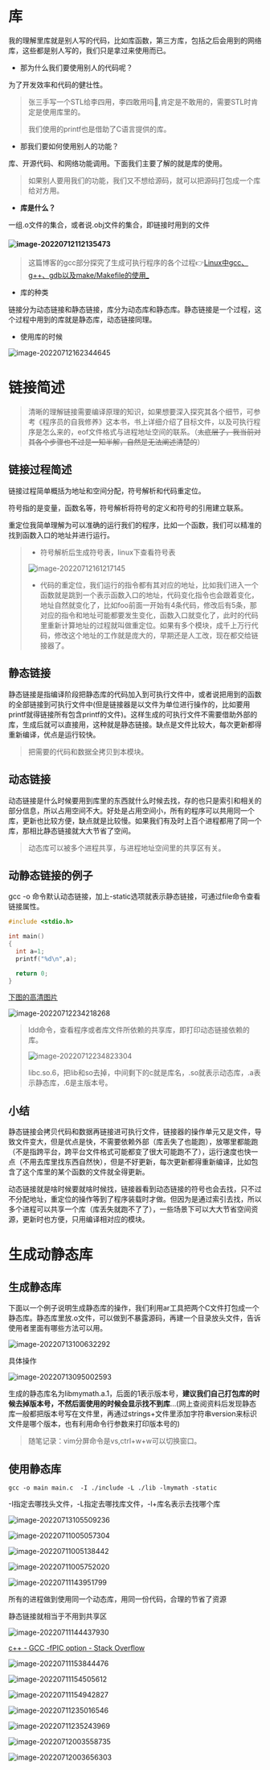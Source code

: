 # 库

我的理解里库就是别人写的代码，比如库函数，第三方库，包括之后会用到的网络库，这些都是别人写的，我们只是拿过来使用而已。

- 那为什么我们要使用别人的代码呢？

为了开发效率和代码的健壮性。

> 张三手写一个STL给李四用，李四敢用吗🤡,肯定是不敢用的，需要STL时肯定是使用库里的。
>
> 我们使用的printf也是借助了C语言提供的库。

- 那我们要如何使用别人的功能？

库、开源代码、和网络功能调用。下面我们主要了解的就是库的使用。

> 如果别人要用我们的功能，我们又不想给源码，就可以把源码打包成一个库给对方用。

- **库是什么？**

一组.o文件的集合，或者说.obj文件的集合，即链接时用到的文件

####  ![image-20220712112135473](https://pic-1304888003.cos.ap-guangzhou.myqcloud.com/img/image-20220712112135473.png)

> 这篇博客的gcc部分探究了生成可执行程序的各个过程👉[Linux中gcc、g++、gdb以及make/Makefile的使用_](https://blog.csdn.net/m0_53005929/article/details/122401045)

- 库的种类

链接分为动态链接和静态链接，库分为动态库和静态库。静态链接是一个过程，这个过程中用到的库就是静态库，动态链接同理。

- 使用库的时候

![image-20220712162344645](https://pic-1304888003.cos.ap-guangzhou.myqcloud.com/img/image-20220712162344645.png)

# 链接简述

> 清晰的理解链接需要编译原理的知识，如果想要深入探究其各个细节，可参考《程序员的自我修养》这本书，书上详细介绍了目标文件，以及可执行程序是怎么来的，eof文件格式与进程地址空间的联系。（~~太底层了，我当前对其各个步骤也不过是一知半解，自然是无法阐述清楚的~~）

## 链接过程简述

链接过程简单概括为地址和空间分配，符号解析和代码重定位。

符号指的是变量，函数名等，符号解析将符号的定义和符号的引用建立联系。

重定位我简单理解为可以准确的运行我们的程序，比如一个函数，我们可以精准的找到函数入口的地址并进行运行。

> - 符号解析后生成符号表，linux下查看符号表
>
> ![image-20220712161217145](https://pic-1304888003.cos.ap-guangzhou.myqcloud.com/img/image-20220712161217145.png)
>
> - 代码的重定位，我们运行的指令都有其对应的地址，比如我们进入一个函数就是跳到一个表示函数入口的地址，代码变化指令也会跟着变化，地址自然就变化了，比如foo前面一开始有4条代码，修改后有5条，那对应的指令和地址可能都要发生变化，函数入口就变化了，此时的代码里重新计算地址的过程就叫做重定位。如果有多个模块，成千上万行代码，修改这个地址的工作就是庞大的，早期还是人工改，现在都交给链接器了。

## 静态链接

静态链接是指编译阶段把静态库的代码加入到可执行文件中，或者说把用到的函数的全部链接到可执行文件中(但是链接器是以文件为单位进行操作的，比如要用printf就得链接所有包含printf的文件)。这样生成的可执行文件不需要借助外部的库，生成后就可以直接用，这种就是静态链接。缺点是文件比较大，每次更新都得重新编译，优点是运行较快。

> 把需要的代码和数据全拷贝到本模块。

## 动态链接

动态链接是什么时候要用到库里的东西就什么时候去找，存的也只是索引和相关的部分信息，所以占用空间不大。好处是占用空间小，所有的程序可以共用同一个库，更新也比较方便，缺点就是比较慢。如果我们有及时上百个进程都用了同一个库，那相比静态链接就大大节省了空间。

> 动态库可以被多个进程共享，与进程地址空间里的共享区有关。

## 动静态链接的例子

gcc -o 命令默认动态链接，加上-static选项就表示静态链接，可通过file命令查看链接属性。

```c
#include <stdio.h>

int main()
{
  int a=1;
  printf("%d\n",a);

  return 0;
}
```

[下图的高清图片](https://pic-1304888003.cos.ap-guangzhou.myqcloud.com/img/image-20220712234218268.png)

![image-20220712234218268](https://pic-1304888003.cos.ap-guangzhou.myqcloud.com/img/image-20220712234218268.png)

> ldd命令，查看程序或者库文件所依赖的共享库，即打印动态链接依赖的库。
>
> ![image-20220712234823304](https://pic-1304888003.cos.ap-guangzhou.myqcloud.com/img/image-20220712234823304.png)
>
> libc.so.6，把lib和so去掉，中间剩下的c就是库名，.so就表示动态库，.a表示静态库，.6是主版本号。

## 小结

静态链接会拷贝代码和数据再链接进可执行文件，链接器的操作单元又是文件，导致文件变大，但是优点是快，不需要依赖外部（库丢失了也能跑），放哪里都能跑（不是指跨平台，跨平台文件格式可能都变了很大可能跑不了），运行速度也快一点（不用去库里找东西自然快），但是不好更新，每次更新都得重新编译，比如包含了这个库里的某个函数的文件就全得更新。

动态链接就是啥时候要就啥时候找，链接器看到动态链接的符号也会去找，只不过不分配地址，重定位的操作等到了程序装载时才做。但因为是通过索引去找，所以多个进程可以共享一个库（库丢失就跑不了了），一些场景下可以大大节省空间资源，更新时也方便，只用编译相对应的模块。

# 生成动静态库

## 生成静态库

下面以一个例子说明生成静态库的操作，我们利用ar工具把两个C文件打包成一个静态库。静态库里放.o文件，可以做到不暴露源码，再建一个目录放头文件，告诉使用者里面有哪些方法可以用。

![image-20220713100632292](https://pic-1304888003.cos.ap-guangzhou.myqcloud.com/img/image-20220713100632292.png)

具体操作



![image-20220713095002593](https://pic-1304888003.cos.ap-guangzhou.myqcloud.com/img/image-20220713095002593.png)

生成的静态库名为libmymath.a.1，后面的1表示版本号，**建议我们自己打包库的时候去掉版本号，不然后面使用的时候会显示找不到库**...(网上查阅资料后发现静态库一般都把版本号写在文件里，再通过strings+文件里添加字符串version来标识文件是哪个版本，也有利用命令行参数来打印版本号的)

> 随笔记录：vim分屏命令是vs,ctrl+w+w可以切换窗口。

## 使用静态库

```shell
gcc -o main main.c  -I ./include -L ./lib -lmymath -static
```

-I指定去哪找头文件，-L指定去哪找库文件，-l+库名表示去找哪个库

![image-20220713105509236](https://pic-1304888003.cos.ap-guangzhou.myqcloud.com/img/image-20220713105509236.png)







![image-20220711005057304](https://pic-1304888003.cos.ap-guangzhou.myqcloud.com/img/image-20220711005057304.png)



![image-20220711005138442](https://pic-1304888003.cos.ap-guangzhou.myqcloud.com/img/image-20220711005138442.png)

![image-20220711005752020](https://pic-1304888003.cos.ap-guangzhou.myqcloud.com/img/image-20220711005752020.png)

 

![image-20220711143951799](https://pic-1304888003.cos.ap-guangzhou.myqcloud.com/img/image-20220711143951799.png)





所有的进程做到使用同一个动态库，用同一份代码，合理的节省了资源

静态链接就相当于不用到共享区

![image-20220711144437930](https://pic-1304888003.cos.ap-guangzhou.myqcloud.com/img/image-20220711144437930.png)









[c++ - GCC -fPIC option - Stack Overflow](https://stackoverflow.com/questions/5311515/gcc-fpic-option)



![image-20220711153844476](https://pic-1304888003.cos.ap-guangzhou.myqcloud.com/img/image-20220711153844476.png)







![image-20220711154505612](https://pic-1304888003.cos.ap-guangzhou.myqcloud.com/img/image-20220711154505612.png)



![image-20220711154942827](https://pic-1304888003.cos.ap-guangzhou.myqcloud.com/img/image-20220711154942827.png)







![image-20220711235016546](https://pic-1304888003.cos.ap-guangzhou.myqcloud.com/img/image-20220711235016546.png)





![image-20220711235243969](https://pic-1304888003.cos.ap-guangzhou.myqcloud.com/img/image-20220711235243969.png)





  ![image-20220712003558735](https://pic-1304888003.cos.ap-guangzhou.myqcloud.com/img/image-20220712003558735.png)





![image-20220712003656303](https://pic-1304888003.cos.ap-guangzhou.myqcloud.com/img/image-20220712003656303.png)





















































































